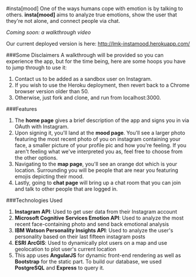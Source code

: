 #insta[mood]
One of the ways humans cope with emotion is by talking to others. **insta[mood]** aims to analyze true emotions, show the user that they're not alone, and connect people via chat.

*Coming soon: a walkthrough video*

Our current deployed version is here: http://lmk-instamood.herokuapp.com/

###Some Disclaimers
A walkthrough will be provided so you can experience the app, but for the time being, here are some hoops you have to jump through to use it:

1. Contact us to be added as a sandbox user on Instagram.
2. If you wish to use the Heroku deployment, then revert back to a Chrome browser version older than 50.
3. Otherwise, just fork and clone, and run from localhost:3000.

###Features
1. The **home page** gives a brief description of the app and signs you in via OAuth with Instagram.
2. Upon signing it, you'll land at the **mood page**. You'll see a larger photo featuring the most recent photo of you on instagram containing your face, a smaller picture of your profile pic and how you're feeling. If you aren't feeling what we've interpreted you as, feel free to choose from the other options.
3. Navigating to the **map page**, you'll see an orange dot which is your location. Surrounding you will be people that are near you featuring emojis depicting their mood.
4. Lastly, going to  **chat page** will bring up a chat room that you can join and talk to other people that are logged in.

###Technologies Used
1. **Instagram API**: Used to get user data from their Instagram account
2. **Microsoft Cognitive Services Emotion API**: Used to analyze the most recent face-containing photo and send back emotional analysis
3. **IBM Watson Personality Insights API**: Used to analyze the user's personality based on their last fifteen instagram posts
4. **ESRI ArcGIS**: Used to dynamically plot users on a map and use geolocation to plot user's current location
5. This app uses **AngularJS** for dynamic front-end rendering as well as **Bootstrap** for the static part. To build our database, we used **PostgreSQL** and **Express** to query it. 

